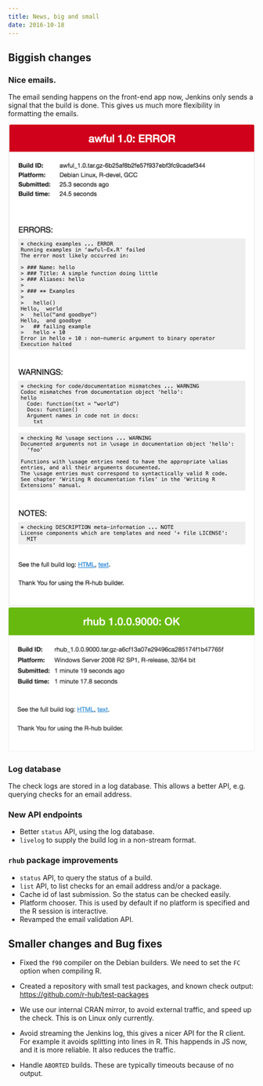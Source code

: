 ```yaml
---
title: News, big and small
date: 2016-10-18
---
```


## Biggish changes

### Nice emails.

The email sending happens on the front-end app now, Jenkins only sends a signal that the build is done. This gives us much more flexibility in formatting the emails.

![](/images/nice-email-1.png)
![](/images/nice-email-2.png)

### Log database

The check logs are stored in a log database. This allows a better API, e.g. querying checks for an email address.

### New API endpoints

* Better `status` API, using the log database.
* `livelog` to supply the build log in a non-stream format.

### `rhub` package improvements

* `status` API, to query the status of a build.
* `list` API, to list checks for an email address and/or a package.
* Cache id of last submission. So the status can be checked easily.
* Platform chooser. This is used by default if no platform is specified and the R session is interactive.
* Revamped the email validation API.

## Smaller changes and Bug fixes

* Fixed the `f90` compiler on the Debian builders. We need to set the `FC` option when compiling R.

* Created a repository with small test packages, and known check output: https://github.com/r-hub/test-packages

* We use our internal CRAN mirror, to avoid external traffic, and speed up the check. This is on Linux only currently.

* Avoid streaming the Jenkins log, this gives a nicer API for the R client. For example it avoids splitting into lines in R. This happends in JS now, and it is more reliable. It also reduces the traffic.

* Handle `ABORTED` builds. These are typically timeouts because of no output.
